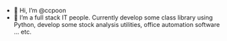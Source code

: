 - 👋 Hi, I’m @ccpoon
- 👀 I’m a full stack IT people.  Currently develop some class library using Python, develop some stock analysis utilities,  office automation software ... etc.

